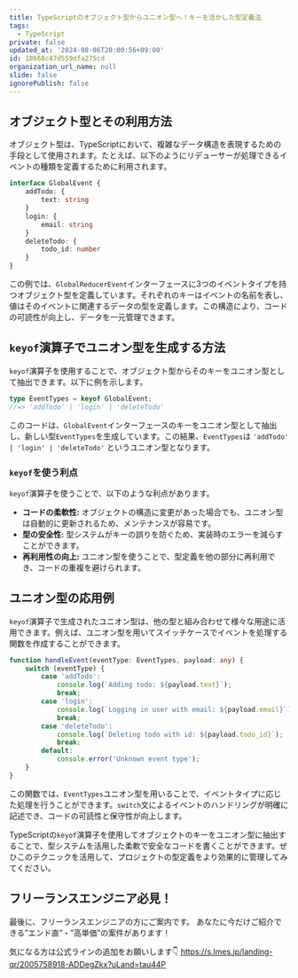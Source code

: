 ```yaml
---
title: TypeScriptのオブジェクト型からユニオン型へ！キーを活かした型定義法
tags:
  - TypeScript
private: false
updated_at: '2024-08-06T20:00:56+09:00'
id: 18668c47d559dfa275cd
organization_url_name: null
slide: false
ignorePublish: false
---
```


## オブジェクト型とその利用方法

オブジェクト型は、TypeScriptにおいて、複雑なデータ構造を表現するための手段として使用されます。たとえば、以下のようにリデューサーが処理できるイベントの種類を定義するために利用されます。

```typescript
interface GlobalEvent {
    addTodo: {
        text: string
    }
    login: {
        email: string
    }
    deleteTodo: {
        todo_id: number
    }
}
```

この例では、`GlobalReducerEvent`インターフェースに3つのイベントタイプを持つオブジェクト型を定義しています。それぞれのキーはイベントの名前を表し、値はそのイベントに関連するデータの型を定義します。この構造により、コードの可読性が向上し、データを一元管理できます。

## `keyof`演算子でユニオン型を生成する方法

`keyof`演算子を使用することで、オブジェクト型からそのキーをユニオン型として抽出できます。以下に例を示します。

```typescript
type EventTypes = keyof GlobalEvent;
//=> 'addTodo' | 'login' | 'deleteTodo'
```

このコードは、`GlobalEvent`インターフェースのキーをユニオン型として抽出し、新しい型`EventTypes`を生成しています。この結果、`EventTypes`は `'addTodo' | 'login' | 'deleteTodo'` というユニオン型となります。

### `keyof`を使う利点

`keyof`演算子を使うことで、以下のような利点があります。

- **コードの柔軟性:** オブジェクトの構造に変更があった場合でも、ユニオン型は自動的に更新されるため、メンテナンスが容易です。
- **型の安全性:** 型システムがキーの誤りを防ぐため、実装時のエラーを減らすことができます。
- **再利用性の向上:** ユニオン型を使うことで、型定義を他の部分に再利用でき、コードの重複を避けられます。

## ユニオン型の応用例

`keyof`演算子で生成されたユニオン型は、他の型と組み合わせて様々な用途に活用できます。例えば、ユニオン型を用いてスイッチケースでイベントを処理する関数を作成することができます。

```typescript
function handleEvent(eventType: EventTypes, payload: any) {
    switch (eventType) {
        case 'addTodo':
            console.log(`Adding todo: ${payload.text}`);
            break;
        case 'login':
            console.log(`Logging in user with email: ${payload.email}`);
            break;
        case 'deleteTodo':
            console.log(`Deleting todo with id: ${payload.todo_id}`);
            break;
        default:
            console.error('Unknown event type');
    }
}
```

この関数では、`EventTypes`ユニオン型を用いることで、イベントタイプに応じた処理を行うことができます。`switch`文によるイベントのハンドリングが明確に記述でき、コードの可読性と保守性が向上します。

TypeScriptの`keyof`演算子を使用してオブジェクトのキーをユニオン型に抽出することで、型システムを活用した柔軟で安全なコードを書くことができます。ぜひこのテクニックを活用して、プロジェクトの型定義をより効果的に管理してみてください。

## フリーランスエンジニア必見！

最後に、フリーランスエンジニアの方にご案内です。
あなたに今だけご紹介できる”エンド直”・”高単価”の案件があります！

気になる方は公式ラインの追加をお願いします👇
https://s.lmes.jp/landing-qr/2005758918-ADDegZkx?uLand=tau44P
